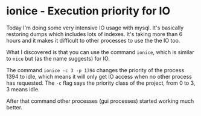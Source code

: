

# ionice - Execution priority for IO

Today I'm doing some very intensive IO usage with mysql. It's basically
restoring dumps which includes lots of indexes. It's taking more than 6 hours
and it makes it difficult to other processes to use the the IO too.

What I discovered is that you can use the command `ionice`, which is similar to
`nice` but (as the name suggests) for IO.

The command `ionice -c 3 -p 1394` changes the priority of the process 1394 to
idle, which means it will only get IO access when no other process has
requested. The `-c` flag says the priority class of the project, from 0 to 3, 3
means idle.

After that command other processes (gui processes) started working much better.
